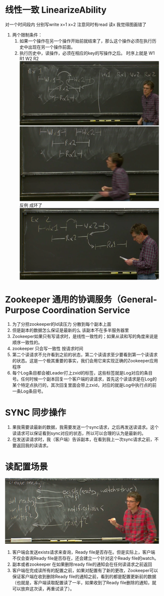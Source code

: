 # 线性一致 LinearizeAbility
对一个时间段内 分别写write x=1 x=2 注意同时有read 读x 我觉得图画错了
1. 两个限制条件： 
   1. 如果一个操作在另一个操作开始前就结束了，那么这个操作必须在执行历史中出现在另一个操作前面。 
   2. 执行历史中，读操作，必须在相应的key的写操作之后。
时序上就是 W1 R1 W2 R2
![img_12.png](img_12.png)
![img_11.png](img_11.png)
反例 成环了
![img_13.png](img_13.png)
# Zookeeper  通用的协调服务（General-Purpose Coordination Service
1. 为了分担zookeeper的ld读压力 分散到每个副本上面
2. 但是副本的数据怎么保证是最新的么 该副本不在多半服务器里
3. Zookeeper如果只有写请求时，是线性一致性的；如果从读和写的角度来说是顺序一致性的。
4. zookeeper 只会写一致性 按请求时间
5. 第二个读请求不允许看到之前的状态，第二个读请求至少要看到第一个读请求的状态。这是一个极其重要的事实，我们会用它来实现正确的Zookeeper应用程序
6. 每个Log条目都会被Leader打上zxid的标签，这些标签就是Log对应的条目号。任何时候一个副本回复一个客户端的读请求，首先这个读请求是在Log的某个特定点执行的，其次回复里面会带上zxid，对应的就是Log中执行点的前一条Log条目号。
# SYNC 同步操作
1. 果我需要读最新的数据，我需要发送一个sync请求，之后再发送读请求。这个读请求可以保证看到sync对应的状态，所以可以合理的认为是最新的。
2. 在发送读请求时，我（客户端）告诉副本，在看到我上一次sync请求之前，不要返回我的读请求。
# 读配置场景
![img_19.png](img_19.png)
1. 客户端会发送exists请求来查询，Ready file是否存在。但是实际上，客户端不仅会查询Ready file是否存在，还会建立一个针对这个Ready file的watch。
2. 副本或者zookeeper 在如果删除ready file的通知会在任何读请求之前返回
3. 客户端在完成读所有的配置之前，如果对配置有了新的更改，Zookeeper可以保证客户端在收到删除Ready file的通知之前，看到的都是配置更新前的数据（也就是，客户端读取配置读了一半，如果收到了Ready file删除的通知，就可以放弃这次读，再重试读了）。
